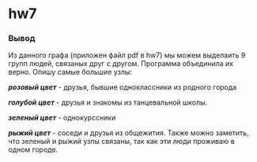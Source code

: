 # hw7
### Вывод
Из данного графа (приложен файл pdf в hw7) мы можем выделаить 9 групп людей, связаных друг с другом. Программа объединила их верно. Опишу самые большие узлы:

 *__розовый цвет__* - друзья, бывшие одноклассники из родного города
 
 *__голубой цвет__* - друзья и знакомы из танцевальной школы. 
 
 *__зеленый цвет__* - однокурссники 
 
 *__рыжий цвет__* - соседи и друзья из общежития. Также можно заметить, что зеленый и рыжий узлы связаны, так как эти люди проживаю в одном городе. 
